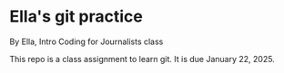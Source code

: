 # Ella's git practice

By Ella, Intro Coding for Journalists class

This repo is a class assignment to learn git. It is due January 22, 2025.